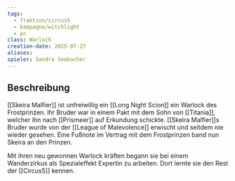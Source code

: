 ```yaml
---
tags:
  - fraktion/circus5
  - kampagne/witchlight
  - pc
class: Warlock
creation-date: 2025-07-27
aliases: 
spieler: Sandra Seebacher
---
```


## Beschreibung
[[Skeira Malfier]] ist unfreiwillig ein [[Long Night Scion]] ein Warlock des Frostprinzen. Ihr Bruder war in einem Pakt mit dem Sohn von [[Titania]], welcher ihn nach [[Prismeer]] auf Erkundung schickte. [[Skeira Malfier]]s Bruder wurde von der [[League of Malevolence]] erwischt und seitdem nie wieder gesehen. Eine Fußnote im Vertrag mit dem Frostprinzen band nun Skeira an den Prinzen.

Mit ihren neu gewonnen Warlock kräften begann sie bei einem Wanderzirkus als Spezialeffekt Expertin zu arbeiten. Dort lernte sie den Rest der [[Circus5]] kennen.
